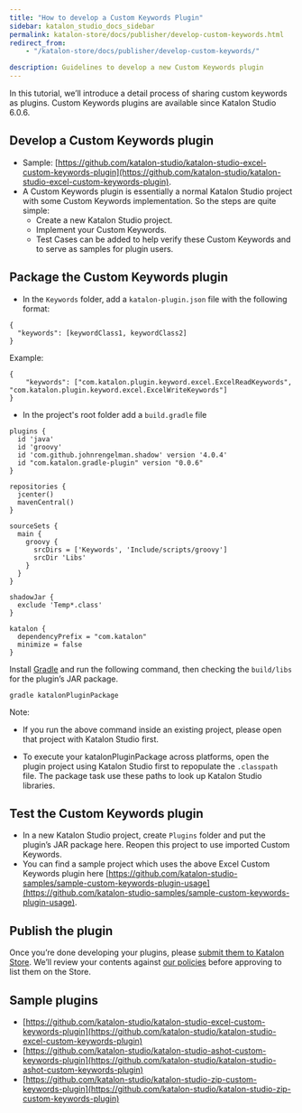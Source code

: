 ```yaml
---
title: "How to develop a Custom Keywords Plugin"
sidebar: katalon_studio_docs_sidebar
permalink: katalon-store/docs/publisher/develop-custom-keywords.html
redirect_from:
    - "/katalon-store/docs/publisher/develop-custom-keywords/"

description: Guidelines to develop a new Custom Keywords plugin
---
```

In this tutorial, we’ll introduce a detail process of sharing custom keywords as plugins.
Custom Keywords plugins are available since Katalon Studio 6.0.6.

## Develop a Custom Keywords plugin



*   Sample: [https://github.com/katalon-studio/katalon-studio-excel-custom-keywords-plugin](https://github.com/katalon-studio/katalon-studio-excel-custom-keywords-plugin).
*   A Custom Keywords plugin is essentially a normal Katalon Studio project with some Custom Keywords implementation. So the steps are quite simple:
    *   Create a new Katalon Studio project.
    *   Implement your Custom Keywords.
    *   Test Cases can be added to help verify these Custom Keywords and to serve as samples for plugin users.


## Package the Custom Keywords plugin



*   In the `Keywords` folder, add a `katalon-plugin.json` file with the following format:


```
{
  "keywords": [keywordClass1, keywordClass2]
}
```


Example:
```
{
	"keywords": ["com.katalon.plugin.keyword.excel.ExcelReadKeywords", "com.katalon.plugin.keyword.excel.ExcelWriteKeywords"]
}
```

*   In the project's root folder add a `build.gradle` file
```
plugins {
  id 'java'
  id 'groovy'
  id 'com.github.johnrengelman.shadow' version '4.0.4'
  id "com.katalon.gradle-plugin" version "0.0.6"
}

repositories {
  jcenter()
  mavenCentral()
}

sourceSets {
  main {
    groovy {
      srcDirs = ['Keywords', 'Include/scripts/groovy']
      srcDir 'Libs'
    }
  }
}

shadowJar {
  exclude 'Temp*.class'
}

katalon {
  dependencyPrefix = "com.katalon"
  minimize = false
}
```

Install [Gradle](https://gradle.org/) and run the following command, then checking the `build/libs` for the plugin’s JAR package.


```
gradle katalonPluginPackage
```


Note: 
* If you run the above command inside an existing project, please open that project with Katalon Studio first.

* To execute your katalonPluginPackage across platforms, open the plugin project using Katalon Studio first to repopulate the `.classpath` file. The package task use these paths to look up Katalon Studio libraries.



## Test the Custom Keywords plugin



*   In a new Katalon Studio project, create `Plugins` folder and put the plugin’s JAR package here. Reopen this project to use imported Custom Keywords.
*   You can find a sample project which uses the above Excel Custom Keywords plugin here [https://github.com/katalon-studio-samples/sample-custom-keywords-plugin-usage](https://github.com/katalon-studio-samples/sample-custom-keywords-plugin-usage).


## Publish the plugin

Once you’re done developing your plugins, please [submit them to Katalon Store](https://docs.katalon.com/katalon-store/docs/publisher/submit-plugin.html). We’ll review your contents against [our policies](https://www.katalon.com/terms/#katalon-plugin-license-agreement) before approving to list them on the Store.


## Sample plugins



*   [https://github.com/katalon-studio/katalon-studio-excel-custom-keywords-plugin](https://github.com/katalon-studio/katalon-studio-excel-custom-keywords-plugin)
*   [https://github.com/katalon-studio/katalon-studio-ashot-custom-keywords-plugin](https://github.com/katalon-studio/katalon-studio-ashot-custom-keywords-plugin)
*   [https://github.com/katalon-studio/katalon-studio-zip-custom-keywords-plugin](https://github.com/katalon-studio/katalon-studio-zip-custom-keywords-plugin)
